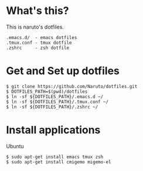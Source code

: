 # What's this?

This is naruto's dotfiles.

    .emacs.d/  - emacs dotfiles
    .tmux.conf - tmux dotfile
    .zshrc     - zsh dotfile

# Get and Set up dotfiles

    $ git clone https://github.com/Naruto/dotfiles.git
    $ DOTFILES_PATH=$(pwd)/dotfiles
    $ ln -sf ${DOTFILES_PATH}/.emacs.d ~/
    $ ln -sf ${DOTFILES_PATH}/.tmux.conf ~/
    $ ln -sf ${DOTFILES_PATH}/.zshrc ~/

# Install applications

Ubuntu

    $ sudo apt-get install emacs tmux zsh
    $ sudo apt-get install cmigemo migemo-el

